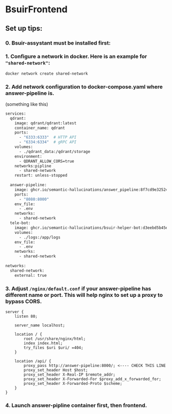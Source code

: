 # BsuirFrontend

## Set up tips:

### 0. Bsuir-assystant must be installed first: 

### 1. Configure a network in docker. Here is an example for ``"shared-network"``:

```bash
docker network create shared-network
```

### 2. Add network configuration to docker-compose.yaml where answer-pipeline is.

(something like this)
```bash
services:
  qdrant:
    image: qdrant/qdrant:latest
    container_name: qdrant
    ports:
      - "6333:6333"  # HTTP API
      - "6334:6334"  # gRPC API
    volumes:
      - ./qdrant_data:/qdrant/storage
    environment:
      - QDRANT_ALLOW_CORS=true
    networks:pipline
      - shared-network
    restart: unless-stopped
    
  answer-pipeline:
    image: ghcr.io/semantic-hallucinations/answer_pipeline:8f7cd9e325242e500c05f38247f367e0a591a215
    ports:
      - "8080:8000"
    env_file:
      - .env
    networks:
      - shared-network
  tele-bot:
    image: ghcr.io/semantic-hallucinations/bsuir-helper-bot:d3eebd5b45edf42f6f13497e32742ce2fef050a1
    volumes:
      - ./logs:/app/logs
    env_file:
      - .env
    networks:
      - shared-network
      
networks:
  shared-network:
    external: true
```

### 3. Adjust ``/nginx/default.conf`` if your answer-pipeline has different name or port. This will help nginx to set up a proxy to bypass CORS.
```
server {
    listen 80;

    server_name localhost;

    location / {
        root /usr/share/nginx/html;
        index index.html;
        try_files $uri $uri/ =404;
    }

    location /api/ {
        proxy_pass http://answer-pipeline:8000/; <---- CHECK THIS LINE
        proxy_set_header Host $host;
        proxy_set_header X-Real-IP $remote_addr;
        proxy_set_header X-Forwarded-For $proxy_add_x_forwarded_for;
        proxy_set_header X-Forwarded-Proto $scheme;
    }
}
```

### 4. Launch answer-pipline container first, then frontend.